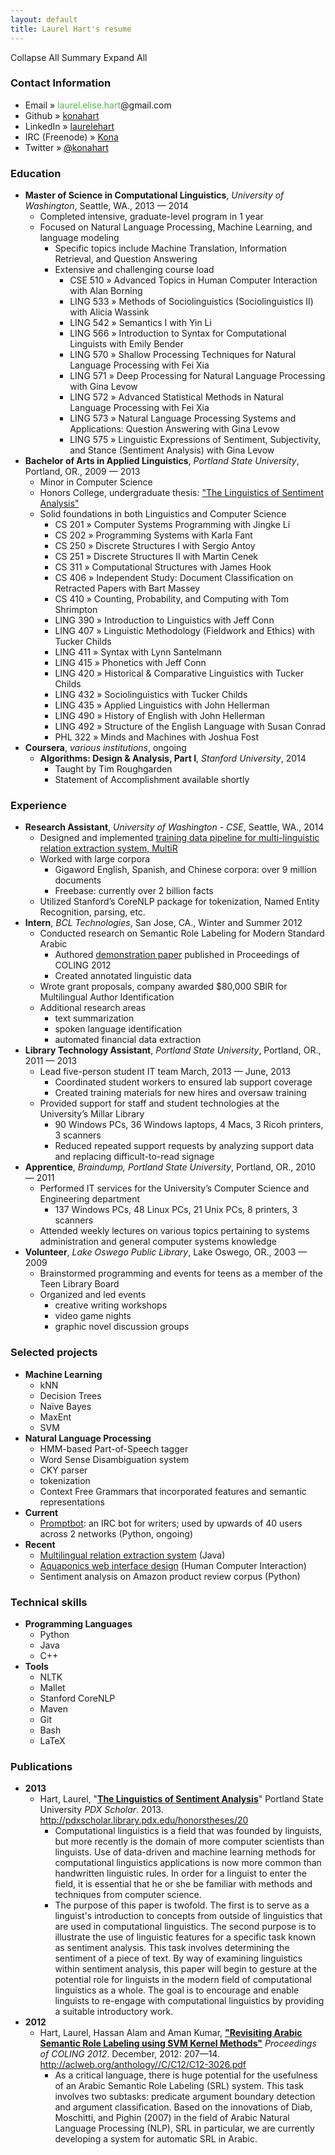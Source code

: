 ```yaml
---
layout: default
title: Laurel Hart's resume
---
```

<div class="listControl">
    <a id="collapseList">Collapse All</a>
    <a id="highlights">Summary</a>
    <a id="expandList">Expand All</a>
</div>

<h3>Contact Information</h3>

<ul>
<li>Email &raquo; <span style="color:#59B34C">laurel.elise.hart</span>&#64;gmail&#46;com</li>
<li>Github &raquo; <a href="http://github.com/konahart">konahart</a></li>
<li>LinkedIn &raquo; <a href="http://www.linkedin.com/in/laurelehart">laurelehart</a></li>
<li>IRC (Freenode) &raquo; <a href="https://freenode.net/">Kona</a></li>
<li>Twitter &raquo; <a href="https://twitter.com/konahart"><span style="color:#000000">@</span>konahart</a></li>
</ul>

<h3>Education</h3>

<ul class="expList">
<li class="alwaysShow highlight"><strong>Master of Science in Computational Linguistics</strong>, <i>University of Washington</i>, Seattle, WA.,  2013 &mdash; 2014
    <ul>
    <li>Completed intensive, graduate-level program in 1 year</li>
    <li class="highlight">Focused on Natural Language Processing, Machine Learning, and language modeling
        <ul>
	<li>Specific topics include Machine Translation, Information Retrieval, and Question Answering</li>
	<li>Extensive and challenging course load
            <ul>
            <li>CSE 510 &raquo; Advanced Topics in Human Computer Interaction with Alan Borning</li>
            <li>LING 533 &raquo; Methods of Sociolinguistics (Sociolinguistics II) with Alicia Wassink</li>
            <li>LING 542 &raquo; Semantics I with Yin Li</li>
            <li>LING 566 &raquo; Introduction to Syntax for Computational Linguists with Emily Bender</li>
            <li>LING 570 &raquo; Shallow Processing Techniques for Natural Language Processing with Fei Xia</li>
            <li>LING 571 &raquo; Deep Processing for Natural Language Processing with Gina Levow</li>
            <li>LING 572 &raquo; Advanced Statistical Methods in Natural Language Processing with Fei Xia</li>
            <li>LING 573 &raquo; Natural Language Processing Systems and Applications: Question Answering with Gina Levow</li>
            <li>LING 575 &raquo; Linguistic Expressions of Sentiment, Subjectivity, and Stance (Sentiment Analysis) with Gina Levow</li>
            </ul>
        </li>
	</ul>
    </li>
    </ul>
</li>

<li class="alwaysShow highlight"><strong>Bachelor of Arts in Applied Linguistics</strong>, <i>Portland State University</i>, Portland, OR.,  2009 &mdash; 2013
    <ul>
    <li>Minor in Computer Science</li>
    <li>Honors College, undergraduate thesis: <a href="#lingOfSent">"The Linguistics of Sentiment Analysis"</a></li>
    <li>Solid foundations in both Linguistics and Computer Science
        <ul>
        <li>CS 201 &raquo; Computer Systems Programming with Jingke Li</li>
        <li>CS 202 &raquo; Programming Systems with Karla Fant</li>
        <li>CS 250 &raquo; Discrete Structures I with Sergio Antoy</li>
        <li>CS 251 &raquo; Discrete Structures II with Martin Cenek</li>
        <li>CS 311 &raquo; Computational Structures with James Hook</li>
        <li>CS 406 &raquo; Independent Study: Document Classification on Retracted Papers with Bart Massey</li>
        <li>CS 410 &raquo; Counting, Probability, and Computing with Tom Shrimpton</li>
        <li>LING 390 &raquo; Introduction to Linguistics with Jeff Conn</li>
        <li>LING 407 &raquo; Linguistic Methodology (Fieldwork and Ethics) with Tucker Childs</li>
        <li>LING 411 &raquo; Syntax with Lynn Santelmann</li>
        <li>LING 415 &raquo; Phonetics with Jeff Conn</li>
        <li>LING 420 &raquo; Historical &amp; Comparative Linguistics with Tucker Childs</li>
        <li>LING 432 &raquo; Sociolinguistics with Tucker Childs</li>
        <li>LING 435 &raquo; Applied Linguistics with John Hellerman</li>
        <li>LING 490 &raquo; History of English with John Hellerman</li>
        <li>LING 492 &raquo; Structure of the English Language with Susan Conrad</li>
        <li>PHL 322 &raquo; Minds and Machines with Joshua Fost</li>
        </ul>
    </li>
    </ul>
</li>
<li class="alwaysShow highlight"><strong>Coursera</strong>, <i>various institutions</i>, ongoing 
    <ul>
    <li><strong>Algorithms: Design &amp; Analysis, Part I</strong>, <i>Stanford University</i>, 2014
        <ul>
        <li>Taught by Tim Roughgarden</li>
        <li>Statement of Accomplishment available shortly</li>
        </ul>
    </li>
    </ul>
</li>
</ul>

<h3>Experience</h3>

<ul class="expList">
<li class="alwaysShow highlight"><strong>Research Assistant</strong>, <i>University of Washington - CSE</i>, Seattle, WA.,  2014
    <ul>
    <li>Designed and implemented <a href="https://github.com/konahart/relation-extraction-pipeline">training data pipeline for multi-linguistic relation extraction system, MultiR</a></li>
    <li>Worked with large corpora
	<ul>
	<li>Gigaword English, Spanish, and Chinese corpora: over 9 million documents</li>
	<li>Freebase: currently over 2 billion facts</li>
	</ul>
    </li>
    <li>Utilized Stanford’s CoreNLP package for tokenization, Named Entity Recognition, parsing, etc.</li>
    </ul>
</li>

<li class="alwaysShow highlight"><strong>Intern</strong>, <i>BCL Technologies</i>, San Jose, CA., Winter and Summer 2012
    <ul>
    <li class="highlight">Conducted research on Semantic Role Labeling for Modern Standard Arabic
	<ul>
	<li>Authored <a href="#arabicSRL">demonstration paper</a> published in Proceedings of COLING 2012</li>
	<li>Created annotated linguistic data</li>
	</ul>
    </li>
    <li>Wrote grant proposals, company awarded $80,000 SBIR for Multilingual Author Identification</li>
    <li>Additional research areas
	<ul>
	<li>text summarization</li>
	<li>spoken language identification</li>
	<li>automated financial data extraction</li>
	</ul>
    </li>
    </ul>
</li>

<li class="alwaysShow"><strong>Library Technology Assistant</strong>, <i>Portland State University</i>, Portland, OR., 2011 &mdash; 2013
    <ul>
    <li>Lead five-person student IT team March, 2013 &mdash; June, 2013
	<ul>
	<li>Coordinated student workers to ensured lab support coverage</li>
	<li>Created training materials for new hires and oversaw training</li>
	</ul>
    </li>
    <li>Provided support for staff and student technologies at the University’s Millar Library
	<ul>
	<li>90 Windows PCs, 36 Windows laptops, 4 Macs, 3 Ricoh printers, 3 scanners</li>
	<li>Reduced repeated support requests by analyzing support data and replacing difficult-to-read signage</li>
	</ul>
    </li>
    </ul>
</li>

<li class="alwaysShow"><strong>Apprentice</strong>, <i>Braindump, Portland State University</i>, Portland, OR., 2010 &mdash; 2011
    <ul>
    <li>Performed IT services for the University’s Computer Science and Engineering department
	<ul>
	<li>137 Windows PCs, 48 Linux PCs, 21 Unix PCs, 8 printers, 3 scanners</li>
	</ul>
    </li>
    <li>Attended weekly lectures on various topics pertaining to systems administration and general computer systems knowledge</li>
    </ul>
</li>

<li class="alwaysShow"><strong>Volunteer</strong>, <i>Lake Oswego Public Library</i>, Lake Oswego, OR., 2003 &mdash; 2009
    <ul>
    <li>Brainstormed programming and events for teens as a member of the Teen Library Board</li>
    <li>Organized and led events
        <ul>
        <li>creative writing workshops</li>
        <li>video game nights</li>
        <li>graphic novel discussion groups</li>
        </ul>
    </li>
    </ul>
</li>
</ul>

<h3>Selected projects</h3>

<ul class="expList">
<li class="alwaysShow highlight"><strong>Machine Learning</strong>
    <ul>
    <li>kNN</li>
    <li>Decision Trees</li>
    <li>Naïve Bayes</li>
    <li>MaxEnt</li>
    <li>SVM</li>
    </ul>
</li>

<li class="alwaysShow highlight"><strong>Natural Language Processing</strong>
    <ul>
    <li>HMM-based Part-of-Speech tagger</li>
    <li>Word Sense Disambiguation system</li>
    <li>CKY parser</li>
    <li>tokenization</li>
    <li>Context Free Grammars that incorporated features and semantic representations</li>
    </ul>
</li>

<li class="alwaysShow highlight"><strong>Current</strong>
    <ul>
    <li><a href="/promptbot">Promptbot</a>: an IRC bot for writers; used by upwards of 40 users across 2 networks (Python, ongoing)</li>
    </ul>
</li>

<li class="alwaysShow highlight"><strong>Recent</strong>
    <ul>
    <li><a href="https://github.com/konahart/relation-extraction-pipeline">Multilingual relation extraction system</a> (Java)</li>
    <li><a href="https://github.com/jbare/channel-viz">Aquaponics web interface design</a> (Human Computer Interaction)</li>
    <li>Sentiment analysis on Amazon product review corpus (Python)</li>
    </ul>
</li>
</ul>

<h3>Technical skills</h3>

<ul class="expList">
<li class="alwaysShow highlight"><strong>Programming Languages</strong>
    <ul>
    <li>Python</li>
    <li>Java</li>
    <li>C++</li>
    </ul>
</li>

<li class="alwaysShow highlight"><strong>Tools</strong>
    <ul>
    <li>NLTK</li>
    <li>Mallet</li>
    <li>Stanford CoreNLP</li>
    <li>Maven</li>
    <li>Git</li>
    <li>Bash</li>
    <li>LaTeX</li>
    </ul>
</li>
</ul>

<h3><a name="pubs" id="pubs"></a>Publications</h3>

<ul class="expList">
<li class="alwaysShow highlight"><strong>2013</strong>
    <ul>
    <li name="lingOfSent">Hart, Laurel, "<strong><a href="http://pdxscholar.library.pdx.edu/honorstheses/20">The Linguistics of Sentiment Analysis</a></strong>" Portland State University <i>PDX Scholar</i>. 2013. <a href="http://pdxscholar.library.pdx.edu/honorstheses/20">http://pdxscholar.library.pdx.edu/honorstheses/20</a>
        <ul>
        <li>Computational linguistics is a field that was founded by linguists, but more recently is the domain of more computer scientists than linguists. Use of data-driven and machine learning methods for computational linguistics applications is now more common than hand­written linguistic rules. In order for a linguist to enter the field, it is essential that he or she be familiar with methods and techniques from computer science.</li>
        <li>The purpose of this paper is two­fold. The first is to serve as a linguist's introduction to concepts from outside of linguistics that are used in computational linguistics. The second purpose is to illustrate the use of linguistic features for a specific task known as sentiment analysis. This task involves determining the sentiment of a piece of text. By way of examining linguistics within sentiment analysis, this paper will begin to gesture at the potential role for linguists in the modern field of computational linguistics as a whole. The goal is to encourage and enable linguists to re-engage with computational linguistics by providing a suitable introductory work.</li>
        </ul>
        </li>
    </ul>
</li>
    
<li class="alwaysShow highlight"><strong>2012</strong>
    <ul>
    <li name="arabicSRL">Hart, Laurel, Hassan Alam and Aman Kumar, <strong><a href="http://aclweb.org/anthology//C/C12/C12-3026.pdf">"Revisiting Arabic Semantic Role Labeling using SVM Kernel Methods"</a></strong> <i>Proceedings of COLING 2012</i>. December, 2012: 207—14. <a href="http://aclweb.org/anthology//C/C12/C12-3026.pdf">http://aclweb.org/anthology//C/C12/C12-3026.pdf</a>
        <ul>
        <li>As a critical language, there is huge potential for the usefulness of an Arabic Semantic Role Labeling (SRL) system. This task involves two subtasks: predicate argument boundary detection and argument classification. Based on the innovations of Diab, Moschitti, and Pighin (2007) in the field of Arabic Natural Language Processing (NLP), SRL in particular, we are currently developing a system for automatic SRL in Arabic.</li>
        </ul>
        </li>
    </ul>
</li>
</ul>
